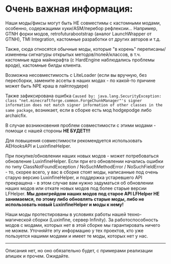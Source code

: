 # Очень важная информация:
Наши моды/фиксы могут быть НЕ совместимы с кастомными модами, особенно, содержащими хуки/ASM/перебор рефлексии...
Например, GTNH форки модов, retrofuturabootstrap (аналог LaunchWrapper от GTNH), TMI Integration,
кастомные разработки от других авторов и т.д.

Также, сюда относятся обычные моды, которые "в корень" переписаны/изменены сигнатуры открытых методов/полей/классов,
в т.ч. кастомные ядра майнкрафта (с HardEngine наблюдались проблемы вроде), кастомные билды клиента.

Возможна несовместимость с LiteLoader (если вы вручную, без пересборки, замените ассеты в наших модах - по какой-то причине может быть NPE краш в лайтлоудере)

Также зафиксирована ошибка `Caused by: java.lang.SecurityException: class "net.minecraftforge.common.ForgeChunkManager"'s signer information does not match signer information of other classes in the same package`,
возникает, если в сборке есть мод hodgepodge либо archaicfix.

В случае возникновения проблем совместимости с этими модами - помощи с нашей стороны **НЕ БУДЕТ!!!**

Для повышения совместимости рекомендуется использовать AEHooksAPI и LuxinfineHelper.

При покупке/обновлении наших новых модов - может потребоваться обновление LuxinfineHelper. Если при его обновлении начались ошибки по типу ClassNotFoundException / NoSuchMethodError / NoSuchFieldError - то, скорее всего, у вас в сборке стоят моды, написанные под очень старую версию LuxinfineHelper, и поддержка устаревшего API прекращена - в этом случае вам нужно задуматься об обновлении наших модов или откате новых модов под более старые версии LFHelper. **Мы довнгрейдом наших модов под старое API LFHelper НЕ занимаемся, по этому либо обновлять старые моды, либо не использовать новый LuxinfineHelper и моды к нему!**

Наши моды протестированы в условиях работы нашей техно-магической сборки (Luxinfine, сервер Infinity). За работоспособность модов с модами,
которых нет в этой сборке мы гарантировать ничего не можем. Уточняйте эту информацию у тех проектов, кто уже пользуется нашими модами и имеет
те моды, которых нет у нас.

---
Описания нет, но оно обязательно будет, с примерами реализации апишек и прочем. Ожидайте.
